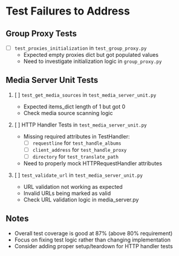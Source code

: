 # Test Failures to Address

## Group Proxy Tests
- [ ] `test_proxies_initialization` in `test_group_proxy.py`
  - Expected empty proxies dict but got populated values
  - Need to investigate initialization logic in `group_proxy.py`

## Media Server Unit Tests
1. [ ] `test_get_media_sources` in `test_media_server_unit.py`
   - Expected items_dict length of 1 but got 0
   - Check media source scanning logic

2. [ ] HTTP Handler Tests in `test_media_server_unit.py`
   - Missing required attributes in TestHandler:
     - [ ] `requestline` for `test_handle_albums`
     - [ ] `client_address` for `test_handle_proxy`
     - [ ] `directory` for `test_translate_path`
   - Need to properly mock HTTPRequestHandler attributes

3. [ ] `test_validate_url` in `test_media_server_unit.py`
   - URL validation not working as expected
   - Invalid URLs being marked as valid
   - Check URL validation logic in media_server.py

## Notes
- Overall test coverage is good at 87% (above 80% requirement)
- Focus on fixing test logic rather than changing implementation
- Consider adding proper setup/teardown for HTTP handler tests
